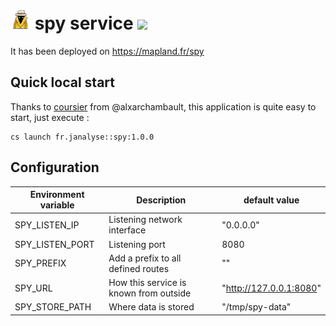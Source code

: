 # ![](images/logo-base-32.png) spy service [![][SpyMvnImg]][SpyMvnLnk]

It has been deployed on https://mapland.fr/spy


## Quick local start

Thanks to [coursier][cs] from @alxarchambault,
this application is quite easy to start, just execute :
```
cs launch fr.janalyse::spy:1.0.0
```

## Configuration

| Environment variable | Description                                       | default value
| -------------------- | ------------------------------------------------- | -----------------
| SPY_LISTEN_IP        | Listening network interface                       | "0.0.0.0"
| SPY_LISTEN_PORT      | Listening port                                    | 8080
| SPY_PREFIX           | Add a prefix to all defined routes                | ""
| SPY_URL              | How this service is known from outside            | "http://127.0.0.1:8080"
| SPY_STORE_PATH       | Where data is stored                              | "/tmp/spy-data"

[cs]: https://get-coursier.io/

[deployed]:   https://mapland.fr/spy
[akka-http]:  https://doc.akka.io/docs/akka-http/current/index.html

[Spy]:       https://github.com/dacr/spy
[SpyMvnImg]: https://img.shields.io/maven-central/v/fr.janalyse/spy_2.13.svg
[SpyMvnLnk]: https://search.maven.org/#search%7Cga%7C1%7Cfr.janalyse.spy

